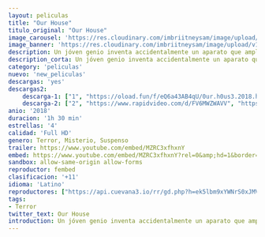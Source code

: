 ```yaml
---
layout: peliculas
title: "Our House"
titulo_original: "Our House"
image_carousel: 'https://res.cloudinary.com/imbriitneysam/image/upload/v1543804561/our-poster-min.jpg'
image_banner: 'https://res.cloudinary.com/imbriitneysam/image/upload/v1543804562/our-banner-min.jpg'
description: Un jóven genio inventa accidentalmente un aparato que amplifica la actividad paranormal dentro de su casa, trayendo de vuelta el espiritu de sus seres queridos al tiempo que se desatan cosas mucho peores.
description_corta: Un jóven genio inventa accidentalmente un aparato que amplifica la actividad paranormal dentro de su casa, trayendo de vuelta el espiritu de sus seres queridos al tiempo que se desatan cosas mucho peores.
category: 'peliculas'
nuevo: 'new_peliculas'
descargas: 'yes'
descargas2:
    descarga-1: ["1", "https://oload.fun/f/eQ6a43AB4qU/0ur.h0us3.2018.hdrip.720p.subesp.mp4", "https://www.google.com/s2/favicons?domain=openload.co","OpenLoad","https://res.cloudinary.com/imbriitneysam/image/upload/v1541473684/mexico.png", "Latino", "Full HD"]
    descarga-2: ["2", "https://www.rapidvideo.com/d/FV6MWZWAVV", "https://www.google.com/s2/favicons?domain=www.rapidvideo.com","RapidVideo","https://res.cloudinary.com/imbriitneysam/image/upload/v1541473684/mexico.png", "Latino", "Full HD"]
anio: '2018'
duracion: '1h 30 min'
estrellas: '4'
calidad: 'Full HD'
genero: Terror, Misterio, Suspenso
trailer: https://www.youtube.com/embed/MZRC3xfhxnY
embed: https://www.youtube.com/embed/MZRC3xfhxnY?rel=0&amp;hd=1&border=0&wmode=opaque&enablejsapi=1&modestbranding=1&controls=1&showinfo=1
sandbox: allow-same-origin allow-forms
reproductor: fembed
clasificacion: '+11'
idioma: 'Latino'
reproductores: ["https://api.cuevana3.io/rr/gd.php?h=ek5lbm9xYWNrS0xJMVp5b21KREk0dFBLbjVkaHhkRGdrOG1jbnBpUnhhS1ZwSTJvWnNiTnBKaW9tS1dkbUxLbXA2NkZnSU8yeXVqY3UzeXNtTlhFdTYrU3FadVkyUT09"]
tags:
- Terror
twitter_text: Our House
introduction: Un jóven genio inventa accidentalmente un aparato que amplifica la actividad paranormal dentro de su casa, trayendo de vuelta el espiritu de sus seres queridos al tiempo que se desatan cosas mucho peores.
---
```



 







